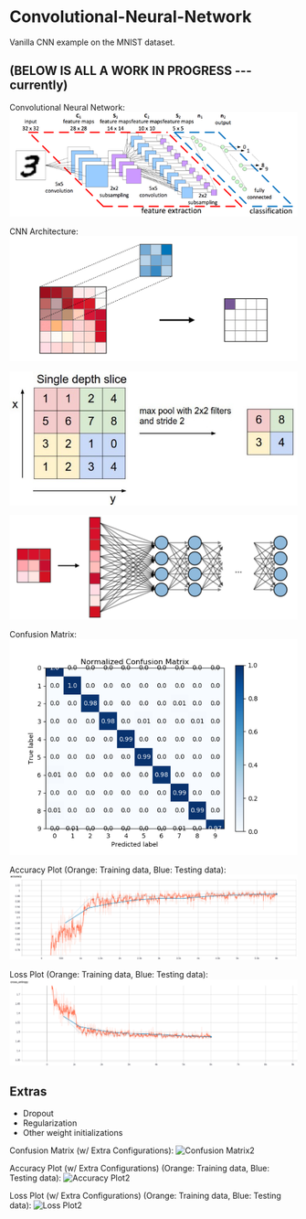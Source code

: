 # Convolutional-Neural-Network
Vanilla CNN example on the MNIST dataset.

## (BELOW IS ALL A WORK IN PROGRESS --- currently)
Convolutional Neural Network:
![Convolutional Neural Network1][CNN1]

[CNN1]: https://github.com/TensorFlow-ML-Architectures/Convolutional-Neural-Network/raw/master/1_EPpYI-llkbtwHgfprtTJzw.png "Convolutional Neural Network"

CNN Architecture:
![Convolution Layer][CNN2]

[CNN2]: https://github.com/TensorFlow-ML-Architectures/Convolutional-Neural-Network/raw/master/convolution-layer-a.png "Convolution Layer"

![Pooling Layer][CNN3]

[CNN3]: https://github.com/TensorFlow-ML-Architectures/Convolutional-Neural-Network/raw/master/1_GksqN5XY8HPpIddm5wzm7A.jpeg "Pooling Layer"

![Fully Connected Layer][CNN4]

[CNN4]: https://github.com/TensorFlow-ML-Architectures/Convolutional-Neural-Network/raw/master/fully-connected.png "Fully Connected Layer"


Confusion Matrix:
![Confusion Matrix1][CM1]

[CM1]: https://github.com/TensorFlow-ML-Architectures/Convolutional-Neural-Network/raw/master/cnn_model_1/plot.png "Confusion Matrix"

Accuracy Plot (Orange: Training data, Blue: Testing data):
![Accuracy Plot1][AP1]

[AP1]: https://github.com/TensorFlow-ML-Architectures/Convolutional-Neural-Network/raw/master/cnn_model_1/acc.png "Accuracy Plot"

Loss Plot (Orange: Training data, Blue: Testing data):
![Loss Plot1][LP1]

[LP1]: https://github.com/TensorFlow-ML-Architectures/Convolutional-Neural-Network/raw/master/cnn_model_1/loss.png "Loss Plot"

## Extras
* Dropout
* Regularization
* Other weight initializations

Confusion Matrix (w/ Extra Configurations):
![Confusion Matrix2][CM2]

[CM2]: NO_LINK_YET "Confusion Matrix"

Accuracy Plot (w/ Extra Configurations) (Orange: Training data, Blue: Testing data):
![Accuracy Plot2][AP2]

[AP2]: NO_LINK_YET "Accuracy Plot"

Loss Plot (w/ Extra Configurations) (Orange: Training data, Blue: Testing data):
![Loss Plot2][LP2]

[LP2]: NO_LINK_YET "Loss Plot"

